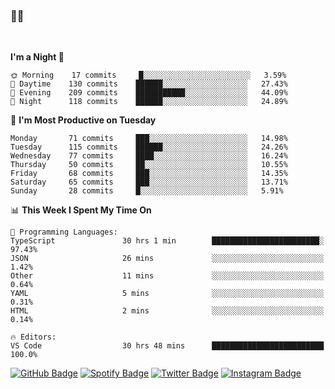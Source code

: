 ### 🤙🍺

<!-- <a href="https://github-readme-stats.vercel.app/api?username=hzak2xx&count_private=true&show_icons=true&theme=dracula">
  <img align="center" src="https://github-readme-stats.vercel.app/api?username=hzak2xx&count_private=true&show_icons=true&theme=dracula" />
</a>
</br> -->
</br>

<!--START_SECTION:waka-->
**I'm a Night 🦉** 

```text
🌞 Morning    17 commits     █░░░░░░░░░░░░░░░░░░░░░░░░   3.59% 
🌆 Daytime    130 commits    ██████░░░░░░░░░░░░░░░░░░░   27.43% 
🌃 Evening    209 commits    ███████████░░░░░░░░░░░░░░   44.09% 
🌙 Night      118 commits    ██████░░░░░░░░░░░░░░░░░░░   24.89%

```
📅 **I'm Most Productive on Tuesday** 

```text
Monday       71 commits     ███░░░░░░░░░░░░░░░░░░░░░░   14.98% 
Tuesday      115 commits    ██████░░░░░░░░░░░░░░░░░░░   24.26% 
Wednesday    77 commits     ████░░░░░░░░░░░░░░░░░░░░░   16.24% 
Thursday     50 commits     ██░░░░░░░░░░░░░░░░░░░░░░░   10.55% 
Friday       68 commits     ███░░░░░░░░░░░░░░░░░░░░░░   14.35% 
Saturday     65 commits     ███░░░░░░░░░░░░░░░░░░░░░░   13.71% 
Sunday       28 commits     █░░░░░░░░░░░░░░░░░░░░░░░░   5.91%

```


📊 **This Week I Spent My Time On** 

```text
💬 Programming Languages: 
TypeScript               30 hrs 1 min        ████████████████████████░   97.43% 
JSON                     26 mins             ░░░░░░░░░░░░░░░░░░░░░░░░░   1.42% 
Other                    11 mins             ░░░░░░░░░░░░░░░░░░░░░░░░░   0.64% 
YAML                     5 mins              ░░░░░░░░░░░░░░░░░░░░░░░░░   0.31% 
HTML                     2 mins              ░░░░░░░░░░░░░░░░░░░░░░░░░   0.14%

🔥 Editors: 
VS Code                  30 hrs 48 mins      █████████████████████████   100.0%

```


<!--END_SECTION:waka-->

[![GitHub Badge](https://img.shields.io/badge/GitHub-100000?style=for-the-badge&logo=github&logoColor=white)](https://github.com/hzak2xx)
[![Spotify Badge](https://img.shields.io/badge/Spotify-1ED760?&style=for-the-badge&logo=spotify&logoColor=white)](https://open.spotify.com/user/uf90s6sbbh75a1mt44clkhkvf)
[![Twitter Badge](https://img.shields.io/badge/Twitter-1DA1F2?style=for-the-badge&logo=twitter&logoColor=white)](https://twitter.com/hzak2xx)
[![Instagram Badge](https://img.shields.io/badge/Instagram-E4405F?style=for-the-badge&logo=instagram&logoColor=white)](https://www.instagram.com/hzak2xx/)
